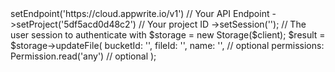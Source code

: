 <?php

use Appwrite\Client;
use Appwrite\Permission;
use Appwrite\Services\Storage;

$client = (new Client())
    ->setEndpoint('https://cloud.appwrite.io/v1') // Your API Endpoint
    ->setProject('5df5acd0d48c2') // Your project ID
    ->setSession(''); // The user session to authenticate with

$storage = new Storage($client);

$result = $storage->updateFile(
    bucketId: '<BUCKET_ID>',
    fileId: '<FILE_ID>',
    name: '<NAME>', // optional
    permissions: Permission.read('any') // optional
);